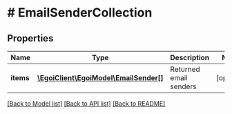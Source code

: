 # # EmailSenderCollection

## Properties

Name | Type | Description | Notes
------------ | ------------- | ------------- | -------------
**items** | [**\EgoiClient\EgoiModel\EmailSender[]**](EmailSender.md) | Returned email senders | [optional] 

[[Back to Model list]](../../README.md#documentation-for-models) [[Back to API list]](../../README.md#documentation-for-api-endpoints) [[Back to README]](../../README.md)


